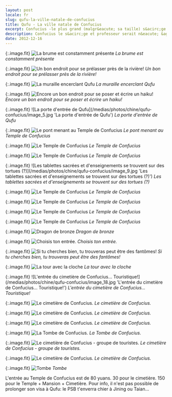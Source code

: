 ```yaml
---
layout: post
locale: fr
slug: qufu-la-ville-natale-de-confucius
title: Qufu - La ville natale de Confucius
excerpt: Confucius -le plus grand (malgr&eacute; sa taille) s&acirc;ge et professeur- serait n&eacute; &agrave; Qufu, dans la province de Shandong. Petite ville bien paisible encercl&eacute; de sa muraille qui renferme le Temple de Confucius ainsi que son Cimeti&egrave;re o&ugrave; il serait enterr&eacute;.
description: Confucius le s&acirc;ge et professeur serait n&eacute; &agrave; Qufu, dans la province de Shandong. Petite ville bien paisible encercl&eacute; de sa muraille qui renferme le Temple de Confucius ainsi que son Cimeti&egrave;re o&ugrave; il serait enterr&eacute;
date: 2012-12-16
---
```


{:.image.fit}
![La brume est constamment pr&eacute;sente](/medias/photos/chine/qufu-confucius/image_1.jpg 'La brume est constamment pr&eacute;sente')
_La brume est constamment pr&eacute;sente_

{:.image.fit}
![Un bon endroit pour se pr&eacute;lasser pr&egrave;s de la rivi&egrave;re!](/medias/photos/chine/qufu-confucius/image_2.jpg 'Un bon endroit pour se pr&eacute;lasser pr&egrave;s de la rivi&egrave;re!')
_Un bon endroit pour se pr&eacute;lasser pr&egrave;s de la rivi&egrave;re!_

{:.image.fit}
![La muraille encerclant Qufu](/medias/photos/chine/qufu-confucius/image_3.jpg 'La muraille encerclant Qufu')
_La muraille encerclant Qufu_

{:.image.fit}
![Encore un bon endroit pour se poser et &eacute;crire un haiku!](/medias/photos/chine/qufu-confucius/image_4.jpg 'Encore un bon endroit pour se poser et &eacute;crire un haiku!')
_Encore un bon endroit pour se poser et &eacute;crire un haiku!_

{:.image.fit}
![La porte d'entr&eacute;e de Qufu](/medias/photos/chine/qufu-confucius/image_5.jpg 'La porte d'entr&eacute;e de Qufu')
_La porte d'entr&eacute;e de Qufu_

{:.image.fit}
![Le pont menant au Temple de Confucius](/medias/photos/chine/qufu-confucius/image_6.jpg 'Le pont menant au Temple de Confucius')
_Le pont menant au Temple de Confucius_

{:.image.fit}
![Le Temple de Confucius](/medias/photos/chine/qufu-confucius/image_7.jpg 'Le Temple de Confucius')
_Le Temple de Confucius_

{:.image.fit}
![Le Temple de Confucius](/medias/photos/chine/qufu-confucius/image_8.jpg 'Le Temple de Confucius')
_Le Temple de Confucius_

{:.image.fit}
![Les tablettes sacr&eacute;es et d'enseignements se trouvent sur des tortues (?)](/medias/photos/chine/qufu-confucius/image_9.jpg 'Les tablettes sacr&eacute;es et d'enseignements se trouvent sur des tortues (?)')
_Les tablettes sacr&eacute;es et d'enseignements se trouvent sur des tortues (?)_

{:.image.fit}
![Le Temple de Confucius](/medias/photos/chine/qufu-confucius/image_10.jpg 'Le Temple de Confucius')
_Le Temple de Confucius_

{:.image.fit}
![Le Temple de Confucius](/medias/photos/chine/qufu-confucius/image_11.jpg 'Le Temple de Confucius')
_Le Temple de Confucius_

{:.image.fit}
![Le Temple de Confucius](/medias/photos/chine/qufu-confucius/image_12.jpg 'Le Temple de Confucius')
_Le Temple de Confucius_

{:.image.fit}
![Le Temple de Confucius](/medias/photos/chine/qufu-confucius/image_13.jpg 'Le Temple de Confucius')
_Le Temple de Confucius_

{:.image.fit}
![Dragon de bronze](/medias/photos/chine/qufu-confucius/image_14.jpg 'Dragon de bronze')
_Dragon de bronze_

{:.image.fit}
![Choisis ton entr&eacute;e.](/medias/photos/chine/qufu-confucius/image_15.jpg 'Choisis ton entr&eacute;e.')
_Choisis ton entr&eacute;e._

{:.image.fit}
![Si tu cherches bien, tu trouveras peut &ecirc;tre des fant&ocirc;mes!](/medias/photos/chine/qufu-confucius/image_16.jpg 'Si tu cherches bien, tu trouveras peut &ecirc;tre des fant&ocirc;mes!')
_Si tu cherches bien, tu trouveras peut &ecirc;tre des fant&ocirc;mes!_

{:.image.fit}
![La tour avec la cloche](/medias/photos/chine/qufu-confucius/image_17.jpg 'La tour avec la cloche')
_La tour avec la cloche_

{:.image.fit}
![L'entr&eacute;e du cimeti&egrave;re de Confucius... Touristique!](/medias/photos/chine/qufu-confucius/image_18.jpg 'L'entr&eacute;e du cimeti&egrave;re de Confucius... Touristique!')
_L'entr&eacute;e du cimeti&egrave;re de Confucius... Touristique!_

{:.image.fit}
![Le cimeti&egrave;re de Confucius.](/medias/photos/chine/qufu-confucius/image_19.jpg 'Le cimeti&egrave;re de Confucius.')
_Le cimeti&egrave;re de Confucius._

{:.image.fit}
![Le cimeti&egrave;re de Confucius.](/medias/photos/chine/qufu-confucius/image_20.jpg 'Le cimeti&egrave;re de Confucius.')
_Le cimeti&egrave;re de Confucius._

{:.image.fit}
![Le cimeti&egrave;re de Confucius.](/medias/photos/chine/qufu-confucius/image_21.jpg 'Le cimeti&egrave;re de Confucius.')
_Le cimeti&egrave;re de Confucius._

{:.image.fit}
![La Tombe de Confucius.](/medias/photos/chine/qufu-confucius/image_22.jpg 'La Tombe de Confucius.')
_La Tombe de Confucius._

{:.image.fit}
![Le cimeti&egrave;re de Confucius - groupe de touristes.](/medias/photos/chine/qufu-confucius/image_23.jpg 'Le cimeti&egrave;re de Confucius - groupe de touristes.')
_Le cimeti&egrave;re de Confucius - groupe de touristes._

{:.image.fit}
![Le cimeti&egrave;re de Confucius.](/medias/photos/chine/qufu-confucius/image_24.jpg 'Le cimeti&egrave;re de Confucius.')
_Le cimeti&egrave;re de Confucius._

{:.image.fit}
![Tombe](/medias/photos/chine/qufu-confucius/image_25.jpg 'Tombe')
_Tombe_

L'entr&eacute;e au Temple de Confucius est de 80 yuans. 30 pour le cimeti&egrave;re. 150 pour le Temple + Mansion + Cimeti&egrave;re.
Pour info, il n'est pas possible de prolonger son visa &agrave; Qufu: le PSB t'enverra chier &agrave; Jining ou Taian...
